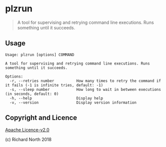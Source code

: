 # plzrun

> A tool for supervising and retrying command line executions. Runs something until it succeeds.

## Usage

```
Usage: plzrun [options] COMMAND

A tool for supervising and retrying command line executions. Runs something until it succeeds.

Options:
  -r, --retries number          How many times to retry the command if it fails (-1 is infinite tries, default: -1)
  -s, --sleep number            How long to wait in between executions (in seconds, default: 0)
  -h, --help                    Display help
  -v, --version                 Display version information
```

## Copyright and Licence

[Apache Licence-v2.0](https://www.apache.org/licenses/LICENSE-2.0)

(c) Richard North 2018